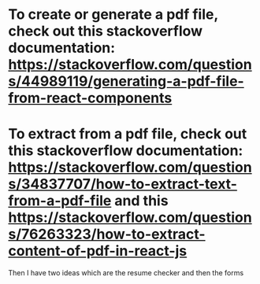# To create or generate a pdf file, check out this stackoverflow documentation: https://stackoverflow.com/questions/44989119/generating-a-pdf-file-from-react-components

# To extract from a pdf file, check out this stackoverflow documentation: https://stackoverflow.com/questions/34837707/how-to-extract-text-from-a-pdf-file and this https://stackoverflow.com/questions/76263323/how-to-extract-content-of-pdf-in-react-js

Then I have two ideas which are the resume checker and then the forms
